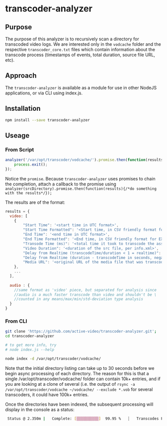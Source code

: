 # transcoder-analyzer

## Purpose
The purpose of this analyzer is to recursively scan a directory for transcoded video logs. We are interested only in the ```vodcache``` folder and the respective ```transcoder_core.txt``` files which contain information about the transcode process (timestamps of events, total duration, source file URL, etc). 

## Approach
The ```transcoder-analyzer``` is available as a module for use in other NodeJS applications, or via CLI using index.js.

## Installation
```bash
npm install --save transcoder-analyzer
```

## Useage

### From Script
```javascript
analyzer('/var/opt/transcoder/vodcache/').promise.then(function(results){
    process.exit();
});
```

Notice the ```promise```. Because ```transcoder-analyzer``` uses promises to chain the completion, attach a callback to the promise using ```analyzer(srcDirectory).promise.then(function(results){/*do something with the results*/});```

The results are of the format:

```javascript
results = {
  video: [
    {
        "Start Time": '<start time in UTC format>',
        "Start Time Formatted": '<Start time, in CSV friendly format for EXCEL>',
        "End Time": '<end time in UTC format>',
        "End Time Formatted": '<End time, in CSV friendly format for EXCEL>',,
        "Transode Time (ms)": '<total time it took to transcode the asset>',
        "Video Duration": '<duration of the src file, per info.xml>',
        "Delay from Realtime (transcodeTime/duration < 1 = realtime)": <float, 1 or less is good, over 1 is bad>,
        "Delay from Realtime (duration - transcodeTime in seconds, negative is good)": <float, negative is good, positive is bad>,
        "Media URL": '<original URL of the media file that was transcoded>'
    },
    ...
  ],
  
  audio : {
    //same format as 'video' piece, but separated for analysis since 
    //audio is a much faster transcode than video and shouldn't be \
    //counted in any means/max/min/std-deviation type analysis
  }
}
```

### From CLI
```bash
git clone 'https://github.com/active-video/transcoder-analyzer.git';
cd transcoder-analyzer

# to get more info, try
# node index.js --help

node index -d /var/opt/transcoder/vodcache/
```

Note that the initial directory listing can take up to 30 seconds before we begin async processing of each directory. The reason for this is that a single /var/opt/transcoder/vodcache/ folder can contain 10k+ entries, and if you are looking at a clone of several (i.e. the output of ```rsync -a /var/opt/transcoder/vodcache ~/vodcache/ --exclude *.vob``` for several transcoders, it could have 100k+ entries.

Once the directories have been indexed, the subsequent processing will display in the console as a status:

```bash
 Status @ 2.350m |   Complete: [▒▒▒▒▒▒▒▒▒▒]  99.95 %   ┊   Transcodes Found: 117070   ┊   Transcodes Processed: 117009   ┊    ```
